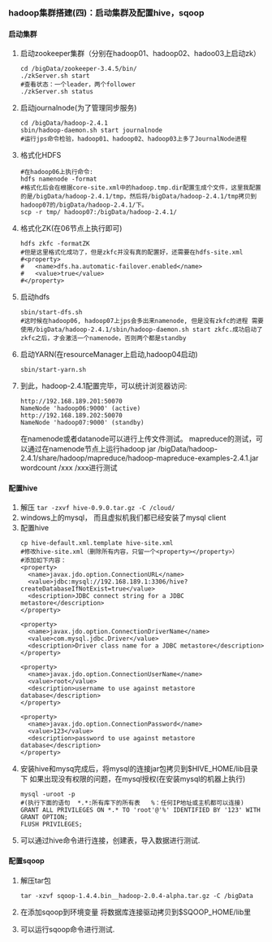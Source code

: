 ### hadoop集群搭建(四)：启动集群及配置hive，sqoop

#### 启动集群

1. 启动zookeeper集群（分别在hadoop01、hadoop02、hadoo03上启动zk）
	```
	cd /bigData/zookeeper-3.4.5/bin/
	./zkServer.sh start
	#查看状态：一个leader，两个follower
	./zkServer.sh status
	```
2. 启动journalnode(为了管理同步服务)
	```
	cd /bigData/hadoop-2.4.1
	sbin/hadoop-daemon.sh start journalnode
	#运行jps命令检验，hadoop01、hadoop02、hadoop03上多了JournalNode进程
	```
3. 格式化HDFS
	```
	#在hadoop06上执行命令:
	hdfs namenode -format
	#格式化后会在根据core-site.xml中的hadoop.tmp.dir配置生成个文件，这里我配置的是/bigData/hadoop-2.4.1/tmp，然后将/bigData/hadoop-2.4.1/tmp拷贝到hadoop07的/bigData/hadoop-2.4.1/下。
	scp -r tmp/ hadoop07:/bigData/hadoop-2.4.1/
	```
4. 格式化ZK(在06节点上执行即可)
	```
	hdfs zkfc -formatZK
    #但是这里格式化成功了，但是zkfc并没有真的配置好，还需要在hdfs-site.xml
	#<property>
   	#	<name>dfs.ha.automatic-failover.enabled</name>
   	#	<value>true</value>
	#</property>
	```
5. 启动hdfs
	```
	sbin/start-dfs.sh
	#这时候在hadoop06, hadoop07上jps会多出来namenode, 但是没有zkfc的进程 需要使用/bigData/hadoop-2.4.1/sbin/hadoop-daemon.sh start zkfc.成功启动了zkfc之后，才会激活一个namenode，否则两个都是standby
	```
6. 启动YARN(在resourceManager上启动,hadoop04启动)
	```
	sbin/start-yarn.sh
	```
7. 到此，hadoop-2.4.1配置完毕，可以统计浏览器访问:
	```
	http://192.168.189.201:50070
	NameNode 'hadoop06:9000' (active)
	http://192.168.189.202:50070
	NameNode 'hadoop07:9000' (standby)
	```
	在namenode或者datanode可以进行上传文件测试。
	mapreduce的测试，可以通过在namenode节点上运行hadoop jar /bigData/hadoop-2.4.1/share/hadoop/mapreduce/hadoop-mapreduce-examples-2.4.1.jar wordcount /xxx /xxx进行测试

#### 配置hive
 
1. 解压
	`tar -zxvf hive-0.9.0.tar.gz -C /cloud/`  
2. windows上的mysql， 而且虚拟机我们都已经安装了mysql client
3. 配置hive
	```
	cp hive-default.xml.template hive-site.xml 
	#修改hive-site.xml（删除所有内容，只留一个<property></property>）
	#添加如下内容：
	<property>
	  <name>javax.jdo.option.ConnectionURL</name>
	  <value>jdbc:mysql://192.168.189.1:3306/hive?createDatabaseIfNotExist=true</value>
	  <description>JDBC connect string for a JDBC metastore</description>
	</property>

	<property>
	  <name>javax.jdo.option.ConnectionDriverName</name>
	  <value>com.mysql.jdbc.Driver</value>
	  <description>Driver class name for a JDBC metastore</description>
	</property>

	<property>
	  <name>javax.jdo.option.ConnectionUserName</name>
	  <value>root</value>
	  <description>username to use against metastore database</description>
	</property>

	<property>
	  <name>javax.jdo.option.ConnectionPassword</name>
	  <value>123</value>
	  <description>password to use against metastore database</description>
	</property>
	```
4. 安装hive和mysq完成后，将mysql的连接jar包拷贝到$HIVE_HOME/lib目录下
   如果出现没有权限的问题，在mysql授权(在安装mysql的机器上执行)
	```
	mysql -uroot -p
	#(执行下面的语句  *.*:所有库下的所有表   %：任何IP地址或主机都可以连接)
	GRANT ALL PRIVILEGES ON *.* TO 'root'@'%' IDENTIFIED BY '123' WITH GRANT OPTION;
	FLUSH PRIVILEGES;
	```
5. 可以通过hive命令进行连接，创建表，导入数据进行测试.

#### 配置sqoop

1. 解压tar包
	```
	tar -xzvf sqoop-1.4.4.bin__hadoop-2.0.4-alpha.tar.gz -C /bigData
	```
2. 在添加sqoop到环境变量
	将数据库连接驱动拷贝到$SQOOP_HOME/lib里

3. 可以运行sqoop命令进行测试.